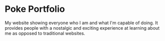 # Poke Portfolio
My website showing everyone who I am and what I'm capable of doing. It provides people with a nostalgic and exciting experience at learning about me as opposed to traditional websites.
